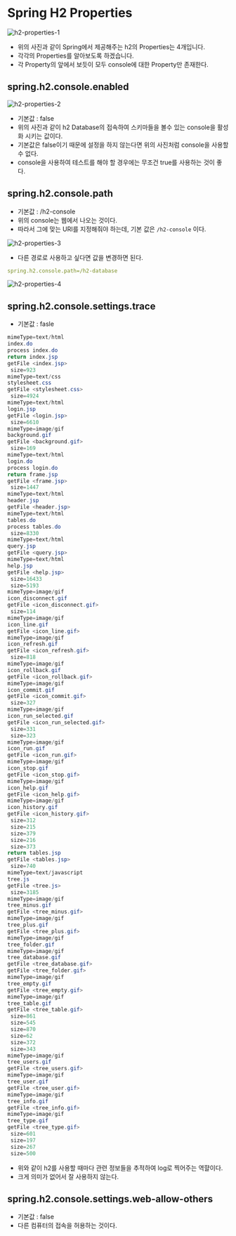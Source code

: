 # Spring H2 Properties

![h2-properties-1](https://github.com/ksy90101/TIL/blob/master/spring/img/h2-properties-1.png?raw=true)

- 위의 사진과 같이 Spring에서 제공해주는 h2의 Properties는 4개입니다.
- 각각의 Properties를 알아보도록 하겠습니다.
- 각 Property의 앞에서 보듯이 모두 console에 대한 Property만 존재한다.

## spring.h2.console.enabled

![h2-properties-2](https://github.com/ksy90101/TIL/blob/master/spring/img/h2-properties-2.png?raw=true)

- 기본값 : false
- 위의 사진과 같이 h2 Database의 접속하여 스키마들을 볼수 있는 console을 활성화 시키는 값이다.
- 기본값은 false이기 때문에 설정을 하지 않는다면 위의 사진처럼 console을 사용할 수 없다.
- console을 사용하여 테스트를 해야 할 경우에는 무조건 true를 사용하는 것이 좋다.

## spring.h2.console.path

- 기본값 : /h2-console
- 위의 console는 웹에서 나오는 것이다.
- 따라서 그에 맞는 URI를 지정해줘야 하는데, 기본 값은 `/h2-console` 이다.

![h2-properties-3](https://github.com/ksy90101/TIL/blob/master/spring/img/h2-properties-3.png?raw=true)

- 다른 경로로 사용하고 싶다면 값을 변경하면 된다.

```yaml
spring.h2.console.path=/h2-database
```

![h2-properties-4](https://github.com/ksy90101/TIL/blob/master/spring/img/h2-properties-4.png?raw=true)

## spring.h2.console.settings.trace

- 기본값 : fasle

```java
mimeType=text/html
index.do
process index.do
return index.jsp
getFile <index.jsp>
 size=923
mimeType=text/css
stylesheet.css
getFile <stylesheet.css>
 size=4924
mimeType=text/html
login.jsp
getFile <login.jsp>
 size=6610
mimeType=image/gif
background.gif
getFile <background.gif>
 size=169
mimeType=text/html
login.do
process login.do
return frame.jsp
getFile <frame.jsp>
 size=1447
mimeType=text/html
header.jsp
getFile <header.jsp>
mimeType=text/html
tables.do
process tables.do
 size=8330
mimeType=text/html
query.jsp
getFile <query.jsp>
mimeType=text/html
help.jsp
getFile <help.jsp>
 size=16433
 size=5193
mimeType=image/gif
icon_disconnect.gif
getFile <icon_disconnect.gif>
 size=114
mimeType=image/gif
icon_line.gif
getFile <icon_line.gif>
mimeType=image/gif
icon_refresh.gif
getFile <icon_refresh.gif>
 size=818
mimeType=image/gif
icon_rollback.gif
getFile <icon_rollback.gif>
mimeType=image/gif
icon_commit.gif
getFile <icon_commit.gif>
 size=327
mimeType=image/gif
icon_run_selected.gif
getFile <icon_run_selected.gif>
 size=331
 size=323
mimeType=image/gif
icon_run.gif
getFile <icon_run.gif>
mimeType=image/gif
icon_stop.gif
getFile <icon_stop.gif>
mimeType=image/gif
icon_help.gif
getFile <icon_help.gif>
mimeType=image/gif
icon_history.gif
getFile <icon_history.gif>
 size=312
 size=215
 size=379
 size=216
 size=373
return tables.jsp
getFile <tables.jsp>
 size=740
mimeType=text/javascript
tree.js
getFile <tree.js>
 size=3185
mimeType=image/gif
tree_minus.gif
getFile <tree_minus.gif>
mimeType=image/gif
tree_plus.gif
getFile <tree_plus.gif>
mimeType=image/gif
tree_folder.gif
mimeType=image/gif
tree_database.gif
getFile <tree_database.gif>
getFile <tree_folder.gif>
mimeType=image/gif
tree_empty.gif
getFile <tree_empty.gif>
mimeType=image/gif
tree_table.gif
getFile <tree_table.gif>
 size=861
 size=545
 size=870
 size=62
 size=372
 size=343
mimeType=image/gif
tree_users.gif
getFile <tree_users.gif>
mimeType=image/gif
tree_user.gif
getFile <tree_user.gif>
mimeType=image/gif
tree_info.gif
getFile <tree_info.gif>
mimeType=image/gif
tree_type.gif
getFile <tree_type.gif>
 size=601
 size=197
 size=267
 size=500
```

- 위와 같이 h2를 사용할 때마다 관련 정보들을 추적하여 log로 찍어주는 역햘이다.
- 크게 의미가 없어서 잘 사용하지 않는다.

## spring.h2.console.settings.web-allow-others

- 기본값 : false
- 다른 컴퓨터의 접속을 허용하는 것이다.
